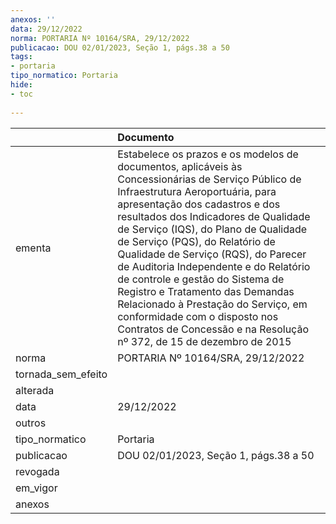 ```yaml
---
anexos: ''
data: 29/12/2022
norma: PORTARIA Nº 10164/SRA, 29/12/2022
publicacao: DOU 02/01/2023, Seção 1, págs.38 a 50
tags:
- portaria
tipo_normatico: Portaria
hide: 
- toc 
 
---
```


|                    | Documento                                                                                                                                                                                                                                                                                                                                                                                                                                                                                                                                                                                       |
|:-------------------|:------------------------------------------------------------------------------------------------------------------------------------------------------------------------------------------------------------------------------------------------------------------------------------------------------------------------------------------------------------------------------------------------------------------------------------------------------------------------------------------------------------------------------------------------------------------------------------------------|
| ementa             | Estabelece os prazos e os modelos de documentos, aplicáveis às Concessionárias de Serviço Público de Infraestrutura Aeroportuária, para apresentação dos cadastros e dos resultados dos Indicadores de Qualidade de Serviço (IQS), do Plano de Qualidade de Serviço (PQS), do Relatório de Qualidade de Serviço (RQS), do Parecer de Auditoria Independente e do Relatório de controle e gestão do Sistema de Registro e Tratamento das Demandas Relacionado à Prestação do Serviço, em conformidade com o disposto nos Contratos de Concessão e na Resolução nº 372, de 15 de dezembro de 2015 |
| norma              | PORTARIA Nº 10164/SRA, 29/12/2022                                                                                                                                                                                                                                                                                                                                                                                                                                                                                                                                                               |
| tornada_sem_efeito |                                                                                                                                                                                                                                                                                                                                                                                                                                                                                                                                                                                                 |
| alterada           |                                                                                                                                                                                                                                                                                                                                                                                                                                                                                                                                                                                                 |
| data               | 29/12/2022                                                                                                                                                                                                                                                                                                                                                                                                                                                                                                                                                                                      |
| outros             |                                                                                                                                                                                                                                                                                                                                                                                                                                                                                                                                                                                                 |
| tipo_normatico     | Portaria                                                                                                                                                                                                                                                                                                                                                                                                                                                                                                                                                                                        |
| publicacao         | DOU 02/01/2023, Seção 1, págs.38 a 50                                                                                                                                                                                                                                                                                                                                                                                                                                                                                                                                                           |
| revogada           |                                                                                                                                                                                                                                                                                                                                                                                                                                                                                                                                                                                                 |
| em_vigor           |                                                                                                                                                                                                                                                                                                                                                                                                                                                                                                                                                                                                 |
| anexos             |                                                                                                                                                                                                                                                                                                                                                                                                                                                                                                                                                                                                 |